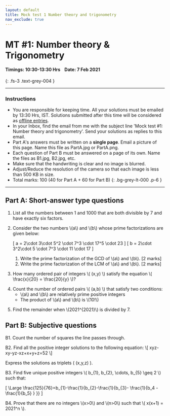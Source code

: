 ```yaml
---
layout: default
title: Mock test 1 Number theory and trigonometry
nav_exclude: true
---
```






#  MT #1: Number theory & Trigonometry
#### Timings: 10:30-13:30 Hrs &nbsp;&nbsp;  Date: 7 Feb 2021
{: .fs-3 .text-grey-004 }

---


### Instructions

- You are responsible for keeping time. All your solutions must be emailed by 13:30 Hrs, IST. Solutions submitted after this time will be considered as [offline entries](/docs/mock_tests/#what-happens-if-you-miss-a-test).
- In your Inbox, find the email from me with the subject line 'Mock test #1: Number theory and trigonometry'. Send your solutions as replies to this email.
- Part A's answers must be written on a **single page**. Email a picture of this page. Name this file as PartA.jpg or PartA.png.
- Each question of Part B must be answered on a page of its own. Name the files as B1.jpg, B2.jpg, etc.
- Make sure that the handwriting is clear and no image is blurred.
- Adjust/Reduce the resolution of the camera so that each image is less than 500 KB in size.
- Total marks: 100 (40 for Part A + 60 for Part B)
{: .bg-grey-lt-000 .p-6 }


---


## Part A: Short-answer type questions

<ol>

<p>
<li>List all the numbers between 1 and 1000 that are both divisible by 7 and have exactly six factors.</li>
</p>

<p>
<li>Consider the two numbers \(a\) and \(b\) whose prime factorizations are given below:

\[ a = 2\cdot 3\cdot 5^2 \cdot 7^3 \cdot 17^5 \cdot 23 \]
\[ b = 2\cdot 3^2\cdot 5 \cdot 7^3 \cdot 11 \cdot 17 \]
</li>

<ol>
<li>Write the prime factorization of the GCD of \(a\) and \(b\). [2 marks]</li>
<li>Write the prime factorization of the LCM of \(a\) and \(b\). [2 marks]</li>
</ol>

</p>


<p><li>How many ordered pair of integers \( (x,y) \) satisfy the equation \( \frac{x}{20} = \frac{20}{y} \)?</li></p>


<p>
<li> Count the number of ordered pairs \( (a,b) \)  that satisfy two conditions:

<ul>
<li>\(a\) and \(b\) are relatively prime positive integers</li>
<li>The product of \(a\) and \(b\) is \(10!\)</li>
</ul>
</li>
</p>




<p><li>Find the remainder when \(2021^{2021}\) is divided by 7.</li></p>

</ol>


## Part B: Subjective questions


<p>
B1. Count the number of squares the line passes through.
</p>

<p>
B2. Find all the positive integer solutions to the following equation:
\[ xyz-xy-yz-xz+x+y+z=52 \]

Express the solutions as triplets \( (x,y,z) \).
</p>


<p>
B3. Find five unique positive integers \( b_{1}, b_{2}, \cdots, b_{5} \geq 2 \) such that:

\[ \Large \frac{125}{76}=b_{1}-\frac{1}{b_{2}-\frac{1}{b_{3}- \frac{1}{b_4 - \frac{1}{b_5} }  }} \]
</p>


<p>
B4. Prove that there are no integers \(x>0\) and \(n>0\) such that  \( x(x+1) = 2021^n \).
</p>




